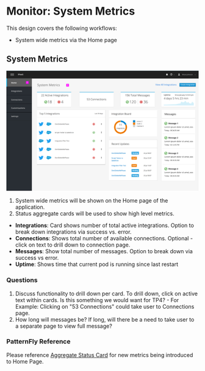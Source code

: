 # Monitor: System Metrics
This design covers the following workflows:

- System wide metrics via the Home page


## System Metrics

![Image of choosing connection](img/dashboard.png)

1. System wide metrics will be shown on the Home page of the application.
1. Status aggregate cards will be used to show high level metrics.
  - **Integrations**: Card shows number of total active integrations. Option to break down integrations via success vs. error.
  - **Connections**: Shows total number of available connections. Optional - click on text to drill down to connection page.
  - **Messages**: Show total number of messages. Option to break down via success vs error.
  - **Uptime**: Shows time that current pod is running since last restart

### Questions

  1.  Discuss functionality to drill down per card. To drill down, click on active text within cards. Is this something we would want for TP4?
    - For Example: Clicking on "53 Connections" could take user to Connections page.
  1. How long will messages be? If long, will there be a need to take user to a separate page to view full message?

### PatternFly Reference

Please reference [Aggregate Status Card](http://www.patternfly.org/pattern-library/cards/aggregate-status-card/) for new metrics being introduced to Home Page.
